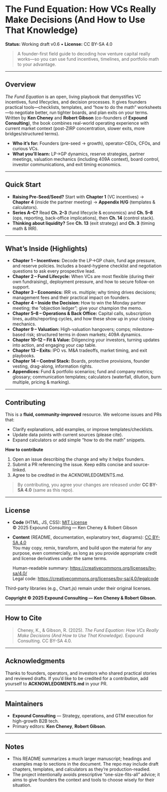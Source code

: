 # The Fund Equation: How VCs Really Make Decisions (And How to Use That Knowledge)

**Status:** Working draft v0.6 • **License:** CC BY-SA 4.0

> A founder-first field guide to decoding how venture capital really works—so you can use fund incentives, timelines, and portfolio math to your advantage.

---

## Overview

*The Fund Equation* is an open, living playbook that demystifies VC incentives, fund lifecycles, and decision processes. It gives founders practical tools—checklists, templates, and “how to do the math” worksheets—to negotiate better, run tighter boards, and plan exits on your terms. Written by **Ken Cheney** and **Robert Gibson** (co-founders of **Expound Consulting**), the book combines real-world operating experience with current market context (post-ZIRP concentration, slower exits, more bridges/structured terms).

- **Who it’s for:** Founders (pre-seed → growth), operator-CEOs, CFOs, and curious VCs.
- **What you’ll learn:** LP→GP dynamics, reserve strategies, partner meetings, valuation mechanics (including 409A context), board control, investor communications, and exit timing economics.

---

## Quick Start

- **Raising Pre-Seed/Seed?** Start with **Chapter 1** (VC incentives) → **Chapter 4** (inside the partner meeting) → **Appendix H/G** (templates & calculators).
- **Series A–C?** Read **Ch. 2–3** (fund lifecycle & economics) and **Ch. 5–8** (ops, reporting, back-office implications), then **Ch. 14** (control stack).
- **Thinking about liquidity?** See **Ch. 13** (exit strategy) and **Ch. 3** (timing math & IRR).

---

## What’s Inside (Highlights)

- **Chapter 1 – Incentives:** Decode the LP→GP chain, fund age pressure, and reserve policies. Includes a board-hygiene checklist and negotiation questions to ask every prospective lead.
- **Chapter 2 – Fund Lifecycle:** When VCs are most flexible (during their own fundraising), deployment pressure, and how to secure follow-on support.
- **Chapter 3 – Economics:** IRR vs. multiple; why timing drives decisions; management fees and their practical impact on founders.
- **Chapter 4 – Inside the Decision:** How to win the Monday partner meeting; the “objection ledger”; give your champion the memo.
- **Chapter 5–8 – Operations & Back Office:** Capital calls, subscription lines, audits/reporting cycles, and how these show up in your closing mechanics.
- **Chapter 9 – Valuation:** High-valuation hangovers; comps; milestone-based risk; structured terms in down markets; 409A dynamics.
- **Chapter 10–12 – Fit & Value:** Diligencing your investors, turning updates into action, and engaging your cap table.
- **Chapter 13 – Exits:** IPO vs. M&A tradeoffs, market timing, and exit playbooks.
- **Chapter 14 – Control Stack:** Boards, protective provisions, founder vesting, drag-along, information rights.
- **Appendices:** Fund & portfolio scenarios; fund and company metrics; glossary; communication templates; calculators (waterfall, dilution, burn multiple, pricing & marking).

---

## Contributing

This is a **fluid, community-improved** resource. We welcome issues and PRs that:
- Clarify explanations, add examples, or improve templates/checklists.
- Update data points with current sources (please cite).
- Expand calculators or add simple “how to do the math” snippets.

**How to contribute**
1. Open an issue describing the change and why it helps founders.
2. Submit a PR referencing the issue. Keep edits concise and source-linked.
3. Agree to be credited in the ACKNOWLEDGMENTS.md.

> By contributing, you agree your changes are released under **CC BY-SA 4.0** (same as this repo).

---

## License

- **Code** (HTML, JS, CSS): [MIT License](./LICENSE)  
  © 2025 Expound Consulting — Ken Cheney & Robert Gibson  

- **Content** (README, documentation, explanatory text, diagrams): [CC BY-SA 4.0](./LICENSE-CONTENT)  
  You may copy, remix, transform, and build upon the material for any purpose, even commercially, 
  as long as you provide appropriate credit and license derivatives under the same terms.  

  Human-readable summary: https://creativecommons.org/licenses/by-sa/4.0/  
  Legal code: https://creativecommons.org/licenses/by-sa/4.0/legalcode  

Third-party libraries (e.g., Chart.js) remain under their original licenses.

**Copyright © 2025 Expound Consulting — Ken Cheney & Robert Gibson.**

---

## How to Cite

> Cheney, K., & Gibson, R. (2025). *The Fund Equation: How VCs Really Make Decisions (And How to Use That Knowledge).* Expound Consulting. CC BY-SA 4.0.

---

## Acknowledgments

Thanks to founders, operators, and investors who shared practical stories and reviewed drafts. If you’d like to be credited for a contribution, add yourself to **ACKNOWLEDGMENTS.md** in your PR.

---

## Maintainers

- **Expound Consulting** — Strategy, operations, and GTM execution for high-growth B2B tech.
- Primary editors: **Ken Cheney**, **Robert Gibson**.

---

## Notes

- This README summarizes a much larger manuscript; headings and examples map to sections in the document. The repo may include draft chapters, templates, and calculators as they’re production-readied.
- The project intentionally avoids prescriptive “one-size-fits-all” advice; it aims to give founders the context and tools to choose wisely for their situation.
